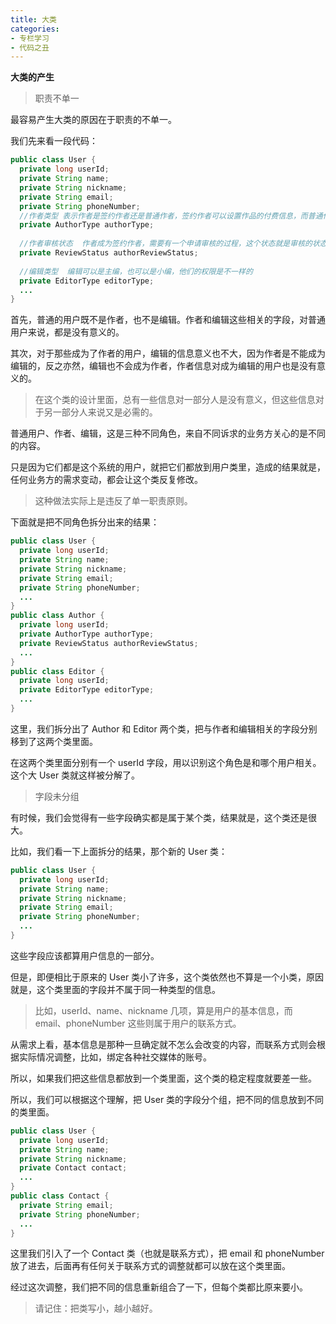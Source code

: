 ```yaml
---
title: 大类
categories: 
- 专栏学习
- 代码之丑
---
```


**大类的产生**

> 职责不单一

最容易产生大类的原因在于职责的不单一。

我们先来看一段代码：

```java
public class User {
  private long userId;
  private String name;
  private String nickname;
  private String email;
  private String phoneNumber;
  //作者类型 表示作者是签约作者还是普通作者，签约作者可以设置作品的付费信息，而普通作者不能
  private AuthorType authorType; 
  
  //作者审核状态  作者成为签约作者，需要有一个申请审核的过程，这个状态就是审核的状态
  private ReviewStatus authorReviewStatus; 
  
  //编辑类型  编辑可以是主编，也可以是小编，他们的权限是不一样的
  private EditorType editorType;
  ...
}
```

首先，普通的用户既不是作者，也不是编辑。作者和编辑这些相关的字段，对普通用户来说，都是没有意义的。

其次，对于那些成为了作者的用户，编辑的信息意义也不大，因为作者是不能成为编辑的，反之亦然，编辑也不会成为作者，作者信息对成为编辑的用户也是没有意义的。

> 在这个类的设计里面，总有一些信息对一部分人是没有意义，但这些信息对于另一部分人来说又是必需的。

普通用户、作者、编辑，这是三种不同角色，来自不同诉求的业务方关心的是不同的内容。

只是因为它们都是这个系统的用户，就把它们都放到用户类里，造成的结果就是，任何业务方的需求变动，都会让这个类反复修改。

> 这种做法实际上是违反了单一职责原则。

下面就是把不同角色拆分出来的结果：

```java
public class User {
  private long userId;
  private String name;
  private String nickname;
  private String email;
  private String phoneNumber;
  ...
}
public class Author {
  private long userId;
  private AuthorType authorType;
  private ReviewStatus authorReviewStatus;
  ...
}
public class Editor {
  private long userId;
  private EditorType editorType;
  ...
}
```

这里，我们拆分出了 Author 和 Editor 两个类，把与作者和编辑相关的字段分别移到了这两个类里面。

在这两个类里面分别有一个 userId 字段，用以识别这个角色是和哪个用户相关。这个大 User 类就这样被分解了。

> 字段未分组

有时候，我们会觉得有一些字段确实都是属于某个类，结果就是，这个类还是很大。

比如，我们看一下上面拆分的结果，那个新的 User 类：

```java
public class User {
  private long userId;
  private String name;
  private String nickname;
  private String email;
  private String phoneNumber;
  ...
}
```

这些字段应该都算用户信息的一部分。

但是，即便相比于原来的 User 类小了许多，这个类依然也不算是一个小类，原因就是，这个类里面的字段并不属于同一种类型的信息。

> 比如，userId、name、nickname 几项，算是用户的基本信息，而 email、phoneNumber 这些则属于用户的联系方式。

从需求上看，基本信息是那种一旦确定就不怎么会改变的内容，而联系方式则会根据实际情况调整，比如，绑定各种社交媒体的账号。

所以，如果我们把这些信息都放到一个类里面，这个类的稳定程度就要差一些。

所以，我们可以根据这个理解，把 User 类的字段分个组，把不同的信息放到不同的类里面。

```java
public class User {
  private long userId;
  private String name;
  private String nickname;
  private Contact contact;
  ...
}
public class Contact {
  private String email;
  private String phoneNumber;
  ...
}
```

这里我们引入了一个 Contact 类（也就是联系方式），把 email 和 phoneNumber 放了进去，后面再有任何关于联系方式的调整就都可以放在这个类里面。

经过这次调整，我们把不同的信息重新组合了一下，但每个类都比原来要小。

> 请记住：把类写小，越小越好。
